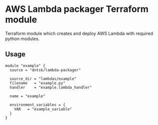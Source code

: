 # AWS Lambda packager Terraform module

Terraform module which creates and deploy AWS Lambda with required python modules.

## Usage

```hcl
module "example" {
  source = "dntsk/lambda-packager"

  source_dir = "lambdas/example"
  filename   = "example.py"
  handler    = "example.lambda_handler"

  name = "example"

  environment_variables = {
    VAR   = "example_variable"
  }
}
```
